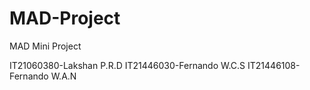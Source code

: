 # MAD-Project
MAD Mini Project

IT21060380-Lakshan P.R.D
IT21446030-Fernando W.C.S
IT21446108-Fernando W.A.N
